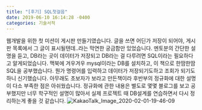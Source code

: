 ```yaml
---
title: "[후기] SQL첫걸음"
date: 2019-06-10 16:14:28 -0400
categories: 기술서적
---
```


웹개발을 위한 첫 미션이 게시판 만들기였습니다.
글을 쓰면 어딘가 저장이 되어야, 게시판 목록에서 그 글이 표시될텐데..라는 막연한 궁금함만 있었습니다.
멘토분의 간단한 설명을 듣고, DB라는 곳이 데이터가 저장되고 DB라는 걸 다루려면 SQL이라는 필요하다고 알게되었습니다.
맥북에 겨우겨우 mysql이라는 DB를 설치하고, 이 책으로 한땀한땀 SQL을 공부했습니다.
뭔가 명령어를 입력하고 데이터가 저장되기도하고 조회가 되기도하니 신기했습니다.
아무래도 초보자가 보라고 만든책이라 후반부의 정규화에 대한 설명이 다소 부족한 점은 아쉬웠습니다.
정규화에 관한 내용은 별도로 몇몇 블로그를 보고 공부했지만 너무 학구적인 설명이 많아서
실제 프로젝트 때 DB설계를 연습하면서 다시 정리하는게 좋을 것 같습니다.
![KakaoTalk_Image_2020-02-01-19-46-09](https://user-images.githubusercontent.com/45488643/73590904-8675d180-452b-11ea-847e-a9c0e7711f58.jpeg)
  